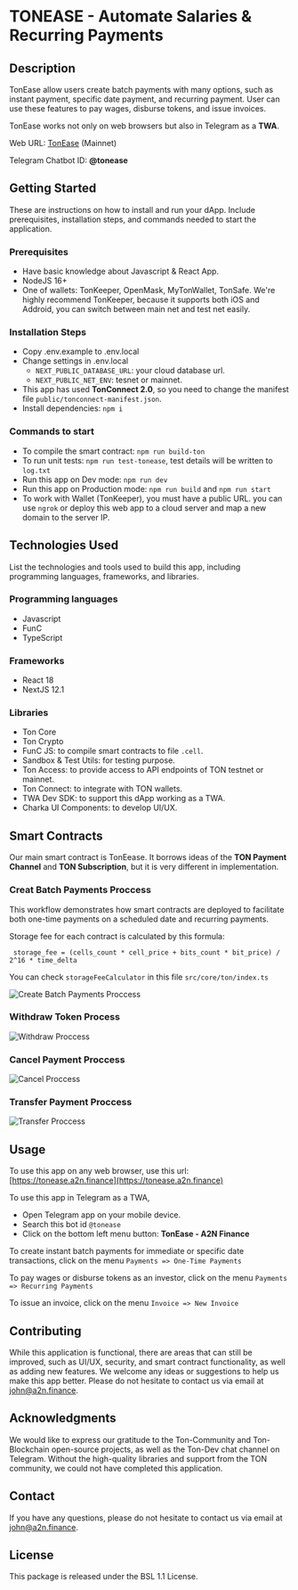 # **TONEASE** - Automate Salaries & Recurring Payments
## Description
TonEase allow users create batch payments with many options, such as instant payment, specific date payment, and recurring payment. User can use these features to pay wages, disburse tokens, and issue invoices.

TonEase works not only on web browsers but also in Telegram as a **TWA**.

Web URL: [TonEase](https://tonease.a2n.finance) (Mainnet)

Telegram Chatbot ID: **@tonease**

## Getting Started
These are instructions on how to install and run your dApp. Include prerequisites, installation steps, and commands needed to start the application.

### Prerequisites
- Have basic knowledge about Javascript & React App.
- NodeJS 16+
- One of wallets: TonKeeper, OpenMask, MyTonWallet, TonSafe. We're highly recommend TonKeeper, because it supports both iOS and Addroid, you can switch between main net and test net easily. 

### Installation Steps
- Copy .env.example to .env.local
- Change settings in .env.local
    - `NEXT_PUBLIC_DATABASE_URL`: your cloud database url.
    - `NEXT_PUBLIC_NET_ENV`: tesnet or mainnet.
- This app has used **TonConnect 2.0**, so you need to change the manifest file `public/tonconnect-manifest.json`.
- Install dependencies: `npm i`

### Commands to start 
- To compile the smart contract: `npm run build-ton`
- To run unit tests: `npm run test-tonease`, test details will be written to `log.txt`
- Run this app on Dev mode: `npm run dev`
- Run this app on Production mode: `npm run build` and `npm run start`
- To work with Wallet (TonKeeper), you must have a public URL. you can use `ngrok` or deploy this web app to a cloud server and map a new domain to the server IP. 

## Technologies Used
List the technologies and tools used to build this app, including programming languages, frameworks, and libraries.

### Programming languages
- Javascript
- FunC
- TypeScript
### Frameworks
- React 18
- NextJS 12.1
### Libraries
- Ton Core
- Ton Crypto
- FunC JS: to compile smart contracts to file `.cell`.
- Sandbox & Test Utils: for testing purpose.
- Ton Access: to provide access to API endpoints of TON testnet or mainnet.
- Ton Connect: to integrate with TON wallets.
- TWA Dev SDK: to support this dApp working as a TWA.
- Charka UI Components: to develop UI/UX.

## Smart Contracts
Our main smart contract is TonEease. It borrows ideas of the **TON Payment Channel** and **TON Subscription**, but it is very different in implementation.

### Creat Batch Payments Proccess

This workflow demonstrates how smart contracts are deployed to facilitate both one-time payments on a scheduled date and recurring payments.

Storage fee for each contract is calculated by this formula:

` storage_fee = (cells_count * cell_price + bits_count * bit_price)
  / 2^16 * time_delta`

You can check `storageFeeCalculator` in this file `src/core/ton/index.ts`


![Create Batch Payments Proccess](public/docs/1_batch_payments_process.png)


### Withdraw Token Process

![Withdraw Proccess](public/docs/2_withdraw_process.png)

### Cancel Payment Proccess

![Cancel Proccess](public/docs/3_cancel_payment.png)

### Transfer Payment Proccess
![Transfer Proccess](public/docs/4_transfer_payment.png)

## Usage
To use this app on any web browser, use this url: [https://tonease.a2n.finance](https://tonease.a2n.finance)

To use this app in Telegram as a TWA, 
- Open Telegram app on your mobile device.
- Search this bot id `@tonease`
- Click on the bottom left menu button: **TonEase - A2N Finance**

To create instant batch payments for immediate or specific date transactions, click on the menu `Payments => One-Time Payments`

To pay wages or disburse tokens as an investor, click on the menu `Payments => Recurring Payments`

To issue an invoice, click on the menu `Invoice => New Invoice`


## Contributing
While this application is functional, there are areas that can still be improved, such as UI/UX, security, and smart contract functionality, as well as adding new features. We welcome any ideas or suggestions to help us make this app better. Please do not hesitate to contact us via email at john@a2n.finance.

## Acknowledgments
We would like to express our gratitude to the Ton-Community and Ton-Blockchain open-source projects, as well as the Ton-Dev chat channel on Telegram. Without the high-quality libraries and support from the TON community, we could not have completed this application.

## Contact

If you have any questions, please do not hesitate to contact us via email at john@a2n.finance.

## License
This package is released under the BSL 1.1 License.